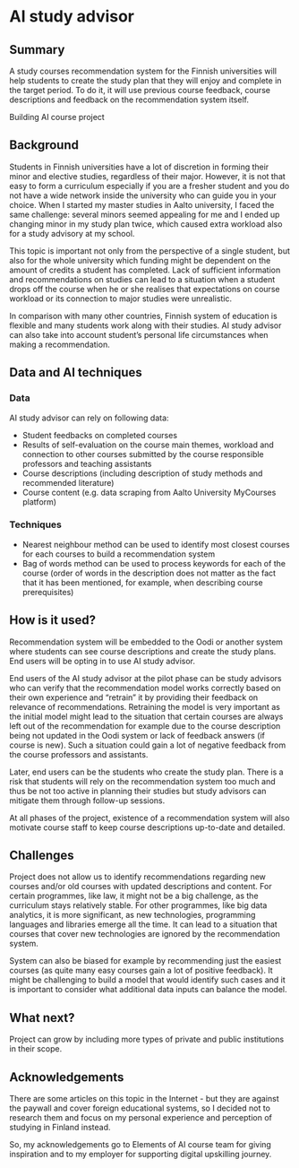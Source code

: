 # AI study advisor


## Summary
A study courses recommendation system for the Finnish universities will help students to create the study plan that they will enjoy and complete in the target period. To do it, it will use previous course feedback, course descriptions and feedback on the recommendation system itself.

Building AI course project

## Background
Students in Finnish universities have a lot of discretion in forming their minor and elective studies, regardless of their major. However, it is not that easy to form a curriculum especially if you are a fresher student and you do not have a wide network inside the university who can guide you in your choice. When I started my master studies in Aalto university, I faced the same challenge: several minors seemed appealing for me and I ended up changing minor in my study plan twice, which caused extra workload also for a study advisory at my school.

This topic is important not only from the perspective of a single student, but also for the whole university which funding might be dependent on the amount of credits a student has completed. Lack of sufficient information and recommendations on studies can lead to a situation when a student drops off the course when he or she realises that expectations on course workload or its connection to major studies were unrealistic.

In comparison with many other countries, Finnish system of education is flexible and many students work along with their studies. AI study advisor can also take into account student’s personal life circumstances when making a recommendation.

## Data and AI techniques

### Data
AI study advisor can rely on following data:
* Student feedbacks on completed courses
* Results of self-evaluation on the course main themes, workload and connection to other courses submitted by the course responsible professors and teaching assistants
* Course descriptions (including description of study methods and recommended literature)
* Course content (e.g. data scraping from Aalto University MyCourses platform)

### Techniques
* Nearest neighbour method can be used to identify most closest courses for each courses to build a recommendation system 
* Bag of words method can be used to process keywords for each of the course (order of words in the description does not matter as the fact that it has been mentioned, for example, when describing course prerequisites)

## How is it used?
Recommendation system will be embedded to the Oodi or another system where students can see course descriptions and create the study plans. End users will be opting in to use AI study advisor.

End users of the AI study advisor at the pilot phase can be study advisors who can verify that the recommendation model works correctly based on their own experience and “retrain” it by providing their feedback on relevance of recommendations. Retraining the model is very important as the initial model might lead to the situation that certain courses are always left out of the recommendation for example due to the course description being not updated in the Oodi system or lack of feedback answers (if course is new). Such a situation could gain a lot of negative feedback from the course professors and assistants.

Later, end users can be the students who create the study plan. There is a risk that students will rely on the recommendation system too much and thus be not too active in planning their studies but study advisors can mitigate them through follow-up sessions.

At all phases of the project, existence of a recommendation system will also motivate course staff to keep course descriptions up-to-date and detailed.

## Challenges
Project does not allow us to identify recommendations regarding new courses and/or old courses with updated descriptions and content. For certain programmes, like law, it might not be a big challenge, as the curriculum stays relatively stable. For other programmes, like big data analytics, it is more significant, as new technologies, programming languages and libraries emerge all the time. It can lead to a situation that courses that cover new technologies are ignored by the recommendation system.

System can also be biased for example by recommending just the easiest courses (as quite many easy courses gain a lot of positive feedback). It might be challenging to build a model that would identify such cases and it is important to consider what additional data inputs can balance the model.

## What next?
Project can grow by including more types of private and public institutions in their scope.

## Acknowledgements
There are some articles on this topic in the Internet - but they are against the paywall and cover foreign educational systems, so I decided not to research them and focus on my personal experience and perception of studying in Finland instead.

So, my acknowledgements go to Elements of AI course team for giving inspiration and to my employer for supporting digital upskilling journey.




